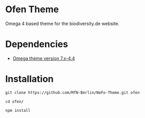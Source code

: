 # Ofen Theme
Omega 4 based theme for the biodiversity.de website.

# Dependencies
* [Omega theme version 7.x-4.4](https://www.drupal.org/project/omega)

# Installation
```
git clone https://github.com/MfN-Berlin/NeFo-Theme.git ofen

cd ofen/

npm install
```
